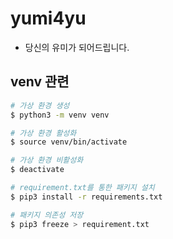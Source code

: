# yumi4yu

- 당신의 유미가 되어드립니다.

## venv 관련

```bash
# 가상 환경 생성
$ python3 -m venv venv
```

```bash
# 가상 환경 활성화
$ source venv/bin/activate
```

```bash
# 가상 환경 비활성화
$ deactivate
```

```bash
# requirement.txt를 통한 패키지 설치
$ pip3 install -r requirements.txt
```

```bash
# 패키지 의존성 저장
$ pip3 freeze > requirement.txt
```